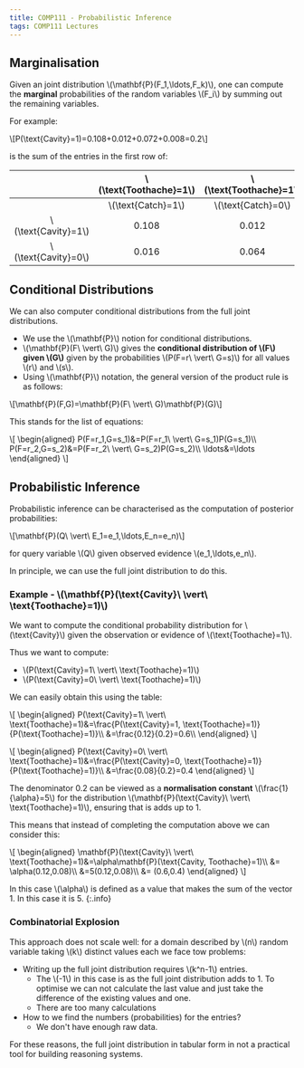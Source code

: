 ```yaml
---
title: COMP111 - Probabilistic Inference
tags: COMP111 Lectures
---
```

## Marginalisation
Given an joint distribution &#92;(&#92;mathbf{P}(F_1,&#92;ldots,F_k)&#92;), one can compute the **marginal** probabilities of the random variables &#92;(F_i&#92;) by summing out the remaining variables.

For example:

&#92;[P(&#92;text{Cavity}=1)=0.108+0.012+0.072+0.008=0.2&#92;]

is the sum of the entries in the first row of:

| | &#92;(&#92;text{Toothache}=1&#92;) | &#92;(&#92;text{Toothache}=1&#92;) | &#92;(&#92;text{Toothache}=0&#92;) | &#92;(&#92;text{Toothache}=0&#92;) |
| :-: | :-: | :-: | :-: | :-: |
| | &#92;(&#92;text{Catch}=1&#92;) |  &#92;(&#92;text{Catch}=0&#92;) |  &#92;(&#92;text{Catch}=1&#92;) |  &#92;(&#92;text{Catch}=0&#92;) | 
| &#92;(&#92;text{Cavity}=1&#92;) | 0.108 | 0.012 | 0.072 | 0.008 |
| &#92;(&#92;text{Cavity}=0&#92;) | 0.016 | 0.064 | 0.144 | 0.576 |

## Conditional Distributions
We can also computer conditional distributions from the full joint distributions.

* We use the &#92;(&#92;mathbf{P}&#92;) notion for conditional distributions.
* &#92;(&#92;mathbf{P}(F&#92; &#92;vert&#92;  G)&#92;) gives the **conditional distribution of &#92;(F&#92;) given &#92;(G&#92;)** given by the probabilities &#92;(P(F=r&#92; &#92;vert&#92;  G=s)&#92;) for all values &#92;(r&#92;) and &#92;(s&#92;).
* Using &#92;(&#92;mathbf{P}&#92;) notation, the general version of the product rule is as follows:

&#92;[&#92;mathbf{P}(F,G)=&#92;mathbf{P}(F&#92; &#92;vert&#92; G)&#92;mathbf{P}(G)&#92;]

This stands for the list of equations:

&#92;[
&#92;begin{aligned}
P(F=r_1,G=s_1)&=P(F=r_1&#92; &#92;vert&#92; G=s_1)P(G=s_1)&#92;&#92;
P(F=r_2,G=s_2)&=P(F=r_2&#92; &#92;vert&#92; G=s_2)P(G=s_2)&#92;&#92;
&#92;ldots&=&#92;ldots
&#92;end{aligned}
&#92;]

## Probabilistic Inference
Probabilistic inference can be characterised as the computation of posterior probabilities:

&#92;[&#92;mathbf{P}(Q&#92; &#92;vert&#92; E_1=e_1,&#92;ldots,E_n=e_n)&#92;]

for query variable &#92;(Q&#92;) given observed evidence &#92;(e_1,&#92;ldots,e_n&#92;).

In principle, we can use the full joint distribution to do this.

### Example - &#92;(&#92;mathbf{P}(&#92;text{Cavity}&#92; &#92;vert&#92; &#92;text{Toothache}=1)&#92;)
We want to compute the conditional probability distribution for &#92;(&#92;text{Cavity}&#92;) given the observation or evidence of &#92;(&#92;text{Toothache}=1&#92;).

Thus we want to compute:

* &#92;(P(&#92;text{Cavity}=1&#92; &#92;vert&#92; &#92;text{Toothache}=1)&#92;)
* &#92;(P(&#92;text{Cavity}=0&#92; &#92;vert&#92; &#92;text{Toothache}=1)&#92;)

We can easily obtain this using the table:

&#92;[
&#92;begin{aligned}
P(&#92;text{Cavity}=1&#92; &#92;vert&#92; &#92;text{Toothache}=1)&=&#92;frac{P(&#92;text{Cavity}=1, &#92;text{Toothache}=1)}{P(&#92;text{Toothache}=1)}&#92;&#92;
&=&#92;frac{0.12}{0.2}=0.6&#92;&#92;
&#92;end{aligned}
&#92;]

&#92;[
&#92;begin{aligned}
P(&#92;text{Cavity}=0&#92; &#92;vert&#92; &#92;text{Toothache}=1)&=&#92;frac{P(&#92;text{Cavity}=0, &#92;text{Toothache}=1)}{P(&#92;text{Toothache}=1)}&#92;&#92;
&=&#92;frac{0.08}{0.2}=0.4
&#92;end{aligned}
&#92;]

The denominator 0.2 can be viewed as a **normalisation constant** &#92;(&#92;frac{1}{&#92;alpha}=5&#92;) for the distribution &#92;(&#92;mathbf{P}(&#92;text{Cavity}&#92; &#92;vert&#92; &#92;text{Toothache}=1)&#92;), ensuring that is adds up to 1.

This means that instead of completing the computation above we can consider this:

&#92;[
&#92;begin{aligned}
&#92;mathbf{P}(&#92;text{Cavity}&#92; &#92;vert&#92; &#92;text{Toothache}=1)&=&#92;alpha&#92;mathbf{P}(&#92;text{Cavity, Toothache}=1)&#92;&#92;
&= &#92;alpha(0.12,0.08)&#92;&#92;
&=5(0.12,0.08)&#92;&#92;
&= (0.6,0.4)
&#92;end{aligned}
&#92;]

In this case &#92;(&#92;alpha&#92;) is defined as a value that makes the sum of the vector 1. In this case it is 5.
{:.info}

### Combinatorial Explosion
This approach does not scale well: for a domain described by &#92;(n&#92;) random variable taking &#92;(k&#92;) distinct values each we face tow problems:

* Writing up the full joint distribution requires &#92;(k^n-1&#92;) entries.
	* The &#92;(-1&#92;) in this case is as the full joint distribution adds to 1. To optimise we can not calculate the last value and just take the difference of the existing values and one.
	* There are too many calculations
* How to we find the numbers (probabilities) for the entries?
	* We don't have enough raw data.

For these reasons, the full joint distribution in tabular form in not a practical tool for building reasoning systems.
